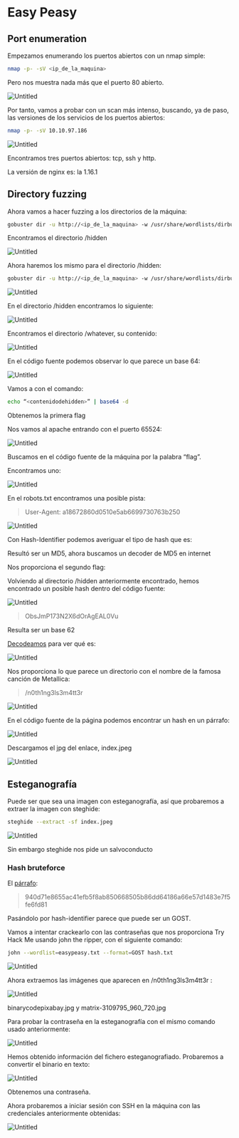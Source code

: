 # Easy Peasy

## Port enumeration

Empezamos enumerando los puertos abiertos con un nmap simple:

```bash
nmap -p- -sV <ip_de_la_maquina>
```

Pero nos muestra nada más que el puerto 80 abierto.

![Untitled](Untitled.png)

Por tanto, vamos a probar con un scan más intenso, buscando, ya de paso, las versiones de los servicios de los puertos abiertos:

```bash
nmap -p- -sV 10.10.97.186
```

![Untitled](Untitled%201.png)

Encontramos tres puertos abiertos: tcp, ssh y http.

La versión de nginx es: la 1.16.1

## Directory fuzzing

Ahora vamos a hacer fuzzing a los directorios de la máquina:

```bash
gobuster dir -u http://<ip_de_la_maquina> -w /usr/share/wordlists/dirbuster/directory-list-2.3-medium.txt
```

Encontramos el directorio /hidden

![Untitled](Untitled%202.png)

Ahora haremos los mismo para el directorio /hidden:

```bash
gobuster dir -u http://<ip_de_la_maquina> -w /usr/share/wordlists/dirbuster/directory-list-2.3-medium.txt
```

![Untitled](Untitled%203.png)

En el directorio /hidden encontramos lo siguiente:

![Untitled](Untitled%204.png)

Encontramos el directorio /whatever, su contenido:

![Untitled](Untitled%205.png)

En el código fuente podemos observar lo que parece un base 64:

![Untitled](Untitled%206.png)

Vamos a   con el comando:

```bash
echo “<contenidodehidden>” | base64 -d
```

Obtenemos la primera flag

Nos vamos al apache entrando con el puerto 65524:

![Untitled](Untitled%207.png)

Buscamos en el código fuente de la máquina por la palabra “flag”.

Encontramos uno:

![Untitled](Untitled%208.png)

En el robots.txt encontramos una posible pista:

> User-Agent: a18672860d0510e5ab6699730763b250
> 

![Untitled](Untitled%209.png)

Con Hash-Identifier podemos averiguar el tipo de hash que es:

Resultó ser un MD5, ahora buscamos un decoder de MD5 en internet

Nos proporciona el segundo flag:

Volviendo al directorio /hidden anteriormente encontrado, hemos encontrado un posible hash dentro del código fuente:

![Untitled](Untitled%2010.png)

> ObsJmP173N2X6dOrAgEAL0Vu
> 

Resulta ser un base 62

[Decodeamos](https://www.dcode.fr/base62-encoding) para ver qué es:

![Untitled](Untitled%2011.png)

Nos proporciona lo que parece un directorio con el nombre de la famosa canción de Metallica:

> /n0th1ng3ls3m4tt3r
> 

![Untitled](Untitled%2012.png)

En el código fuente de la página podemos encontrar un hash en un párrafo:

![Untitled](Untitled%2013.png)

Descargamos el jpg del enlace, index.jpeg

![Untitled](Untitled%2014.png)

## Esteganografía

Puede ser que sea una imagen con esteganografía, así que probaremos a extraer la imagen con steghide:

```bash
steghide --extract -sf index.jpeg
```

![Untitled](Untitled%2015.png)

Sin embargo steghide nos pide un salvoconducto

### Hash bruteforce

El [párrafo](https://www.notion.so/Easy-Peasy-d4134bfcc4044fd1bf4e8ca29482b82d):

> 940d71e8655ac41efb5f8ab850668505b86dd64186a66e57d1483e7f5fe6fd81
> 

Pasándolo por hash-identifier parece que puede ser un GOST.

Vamos a intentar crackearlo con las contraseñas que nos proporciona Try Hack Me usando john the ripper, con el siguiente comando:

```bash
john --wordlist=easypeasy.txt --format=GOST hash.txt
```

![Untitled](Untitled%2016.png)

Ahora extraemos las imágenes que aparecen en /n0th1ng3ls3m4tt3r :

![Untitled](Untitled%2017.png)

binarycodepixabay.jpg y matrix-3109795_960_720.jpg

Para probar la contraseña en la esteganografía con el mismo comando usado anteriormente:

![Untitled](Untitled%2018.png)

Hemos obtenido información del fichero esteganografiado. Probaremos a convertir el binario en texto:

![Untitled](Untitled%2019.png)

Obtenemos una contraseña.

Ahora probaremos a iniciar sesión con SSH en la máquina con las credenciales anteriormente obtenidas:

![Untitled](Untitled%2020.png)